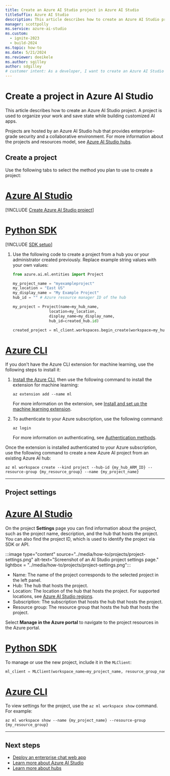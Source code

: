 ```yaml
---
title: Create an Azure AI Studio project in Azure AI Studio
titleSuffix: Azure AI Studio
description: This article describes how to create an Azure AI Studio project from an Azure AI Studio hub that was previously created.
manager: scottpolly
ms.service: azure-ai-studio
ms.custom:
  - ignite-2023
  - build-2024
ms.topic: how-to
ms.date: 5/21/2024
ms.reviewer: deeikele
ms.author: sgilley
author: sdgilley
# customer intent: As a developer, I want to create an Azure AI Studio project so I can work with generative AI.
---
```


# Create a project in Azure AI Studio

This article describes how to create an Azure AI Studio project. A project is used to organize your work and save state while building customized AI apps. 

Projects are hosted by an Azure AI Studio hub that provides enterprise-grade security and a collaborative environment. For more information about the projects and resources model, see [Azure AI Studio hubs](../concepts/ai-resources.md).

## Create a project

Use the following tabs to select the method you plan to use to create a project:

# [Azure AI Studio](#tab/ai-studio)

[!INCLUDE [Create Azure AI Studio project](../includes/create-projects.md)]

# [Python SDK](#tab/python)

[!INCLUDE [SDK setup](../includes/development-environment-config.md)]

1. Use the following code to create a project from a hub you or your administrator created previously. Replace example string values with your own values:

    ```Python
    from azure.ai.ml.entities import Project

    my_project_name = "myexampleproject"
    my_location = "East US"
    my_display_name = "My Example Project"
    hub_id = "" # Azure resource manager ID of the hub

    my_project = Project(name=my_hub_name, 
                    location=my_location,
                    display_name=my_display_name,
                    hub_id=created_hub.id)

    created_project = ml_client.workspaces.begin_create(workspace=my_hub).result() 
    ```

# [Azure CLI](#tab/azurecli)

If you don't have the Azure CLI extension for machine learning, use the following steps to install it:

1. [Install the Azure CLI](/cli/azure/install-azure-cli), then use the following command to install the extension for machine learning:

    ```azurecli
    az extension add --name ml
    ```

    For more information on the extension, see [Install and set up the machine learning extension](/azure/machine-learning/how-to-configure-cli).

1. To authenticate to your Azure subscription, use the following command:

    ```azurecli
    az login
    ```

    For more information on authenticating, see [Authentication methods](/cli/azure/authenticate-azure-cli).

Once the extension is installed authenticated to your Azure subscription, use the following command to create a new Azure AI project from an existing Azure AI hub:

```azurecli
az ml workspace create --kind project --hub-id {my_hub_ARM_ID} --resource-group {my_resource_group} --name {my_project_name}
```

---

## Project settings

# [Azure AI Studio](#tab/ai-studio)

On the project **Settings** page you can find information about the project, such as the project name, description, and the hub that hosts the project. You can also find the project ID, which is used to identify the project via SDK or API.

:::image type="content" source="../media/how-to/projects/project-settings.png" alt-text="Screenshot of an AI Studio project settings page." lightbox = "../media/how-to/projects/project-settings.png":::

- Name: The name of the project corresponds to the selected project in the left panel. 
- Hub: The hub that hosts the project. 
- Location: The location of the hub that hosts the project. For supported locations, see [Azure AI Studio regions](../reference/region-support.md).
- Subscription: The subscription that hosts the hub that hosts the project.
- Resource group: The resource group that hosts the hub that hosts the project.

Select **Manage in the Azure portal** to navigate to the project resources in the Azure portal.

# [Python SDK](#tab/python)

To manage or use the new project, include it in the `MLClient`:

```python
ml_client = MLClient(workspace_name=my_project_name, resource_group_name=my_resource_group, subscription_id=my_subscription_id,credential=DefaultAzureCredential())
```

# [Azure CLI](#tab/azurecli)

To view settings for the project, use the `az ml workspace show` command. For example:

```azurecli
az ml workspace show --name {my_project_name} --resource-group {my_resource_group}
```


---

## Next steps

- [Deploy an enterprise chat web app](../tutorials/deploy-chat-web-app.md)
- [Learn more about Azure AI Studio](../what-is-ai-studio.md)
- [Learn more about hubs](../concepts/ai-resources.md)

